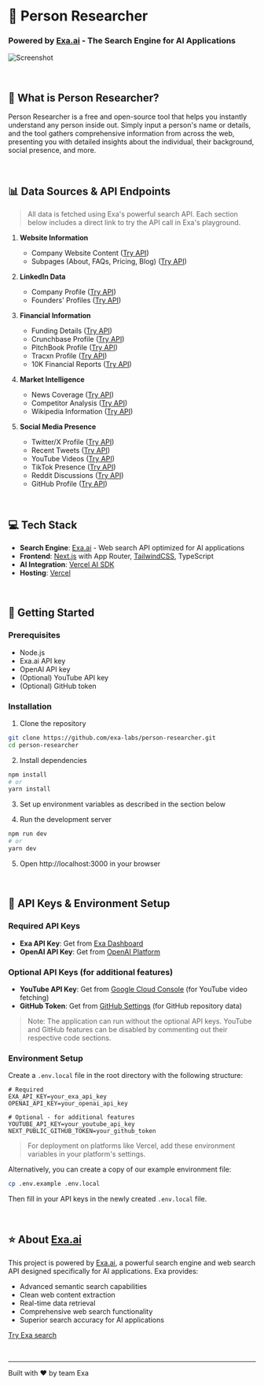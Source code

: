 # 🔎 Person Researcher
### Powered by [Exa.ai](https://exa.ai) - The Search Engine for AI Applications

![Screenshot](https://personresearcher.exa.ai/opengraph-image.jpg)

<br>

## 🎯 What is Person Researcher?

Person Researcher is a free and open-source tool that helps you instantly understand any person inside out. Simply input a person's name or details, and the tool gathers comprehensive information from across the web, presenting you with detailed insights about the individual, their background, social presence, and more.

<br>

## 📊 Data Sources & API Endpoints
> All data is fetched using Exa's powerful search API. Each section below includes a direct link to try the API call in Exa's playground.

1. **Website Information**
   - Company Website Content ([Try API](https://dashboard.exa.ai/playground/get-contents?filters=%7B%22ids%22%3A%5B%22https%3A%2F%2Fexa.ai%22%5D%2C%22text%22%3A%22true%22%2C%22summary%22%3Atrue%7D))
   - Subpages (About, FAQs, Pricing, Blog) ([Try API](https://dashboard.exa.ai/playground/search?q=exa.ai&c=company&filters=%7B%22type%22%3A%22neural%22%2C%22text%22%3A%22true%22%2C%22numResults%22%3A1%2C%22livecrawl%22%3A%22always%22%2C%22subpages%22%3A10%2C%22subpageTarget%22%3A%5B%22about%22%2C%22pricing%22%2C%22faq%22%2C%22blog%22%5D%2C%22includeDomains%22%3A%5B%22exa.ai%22%5D%7D))

2. **LinkedIn Data**
   - Company Profile ([Try API](https://dashboard.exa.ai/playground/search?q=https%3A%2F%2Fexa.ai%20Linkedin%20profile%3A&filters=%7B%22type%22%3A%22keyword%22%2C%22text%22%3A%22true%22%2C%22numResults%22%3A1%2C%22livecrawl%22%3A%22always%22%7D))
   - Founders' Profiles ([Try API](https://dashboard.exa.ai/playground/search?q=exa.ai%20founder%27s%20Linkedin%20page%3A&filters=%7B%22type%22%3A%22keyword%22%2C%22numResults%22%3A5%2C%22includeDomains%22%3A%5B%22linkedin.com%22%5D%7D))

3. **Financial Information**
   - Funding Details ([Try API](https://dashboard.exa.ai/playground/search?q=exa.ai%20Funding%3A&filters=%7B%22type%22%3A%22keyword%22%2C%22text%22%3A%22true%22%2C%22numResults%22%3A1%2C%22livecrawl%22%3A%22always%22%2C%22summary%22%3A%7B%22query%22%3A%22Tell%20me%20all%20about%20the%20funding%20(and%20if%20available%2C%20the%20valuation)%20of%20this%20company%20in%20detail.%20Do%20not%20tell%20me%20about%20the%20company%2C%20just%20give%20all%20the%20funding%20information%20in%20detail.%20If%20funding%20or%20valuation%20info%20is%20not%20preset%2C%20just%20reply%20with%20one%20word%20%5C%22NO%5C%22.%22%7D%2C%22includeText%22%3A%5B%22exa.ai%22%5D%7D))
   - Crunchbase Profile ([Try API](https://dashboard.exa.ai/playground/search?q=exa.ai%20crunchbase%20profile%3A&filters=%7B%22type%22%3A%22keyword%22%2C%22numResults%22%3A1%2C%22includeText%22%3A%5B%22exa.ai%22%5D%2C%22includeDomains%22%3A%5B%22crunchbase.com%22%5D%7D))
   - PitchBook Profile ([Try API](https://dashboard.exa.ai/playground/search?q=exa.ai%20pitchbook%20profile%3A&filters=%7B%22type%22%3A%22keyword%22%2C%22numResults%22%3A1%2C%22includeText%22%3A%5B%22exa.ai%22%5D%2C%22includeDomains%22%3A%5B%22pitchbook.com%22%5D%7D))
   - Tracxn Profile ([Try API](https://dashboard.exa.ai/playground/search?q=exa.ai%20tracxn%20profile%3A&filters=%7B%22type%22%3A%22keyword%22%2C%22numResults%22%3A1%2C%22includeDomains%22%3A%5B%22tracxn.com%22%5D%2C%22includeText%22%3A%5B%22exa.ai%22%5D%7D))
   - 10K Financial Reports ([Try API](https://dashboard.exa.ai/playground/search?q=airbnb.com%2010k%20financial%20report%3A&c=financial%20report&filters=%7B%22type%22%3A%22keyword%22%2C%22livecrawl%22%3A%22always%22%2C%22text%22%3A%22true%22%2C%22includeText%22%3A%5B%22airbnb.com%22%5D%7D))

4. **Market Intelligence**
   - News Coverage ([Try API](https://dashboard.exa.ai/playground/search?q=https%3A%2F%2Fexa.ai%20News%3A&c=news&filters=%7B%22type%22%3A%22keyword%22%2C%22text%22%3A%22true%22%2C%22livecrawl%22%3A%22always%22%2C%22includeText%22%3A%5B%22exa.ai%22%5D%7D))
   - Competitor Analysis ([Try API](https://dashboard.exa.ai/playground/search?q=web%20search%20API&filters=%7B%22type%22%3A%22neural%22%2C%22useAutoprompt%22%3Atrue%2C%22text%22%3A%22true%22%2C%22summary%22%3A%7B%22query%22%3A%22Explain%20in%20one%2Ftwo%20lines%20what%20does%20this%20company%20do%20in%20simple%20english.%20Don%27t%20use%20any%20diffcult%20words.%22%7D%2C%22livecrawl%22%3A%22always%22%2C%22excludeDomains%22%3A%5B%22exa.ai%22%5D%7D))
   - Wikipedia Information ([Try API](https://dashboard.exa.ai/playground/search?q=openai.com%20company%20wikipedia%20page%3A&filters=%7B%22type%22%3A%22keyword%22%2C%22numResults%22%3A1%2C%22includeDomains%22%3A%5B%22wikipedia.org%22%5D%2C%22includeText%22%3A%5B%22openai.com%22%5D%2C%22text%22%3A%22true%22%7D))

5. **Social Media Presence**
   - Twitter/X Profile ([Try API](https://dashboard.exa.ai/playground/search?q=exa.ai%20Twitter%20(X)%20profile%3A&filters=%7B%22type%22%3A%22keyword%22%2C%22numResults%22%3A1%2C%22text%22%3A%22true%22%2C%22livecrawl%22%3A%22always%22%2C%22includeDomains%22%3A%5B%22x.com%22%2C%22twitter.com%22%5D%2C%22includeText%22%3A%5B%22exa.ai%22%5D%7D))
   - Recent Tweets ([Try API](https://dashboard.exa.ai/playground/search?q=from%3Aexaailabs&c=tweet&filters=%7B%22type%22%3A%22keyword%22%2C%22text%22%3A%22true%22%2C%22livecrawl%22%3A%22always%22%2C%22numResults%22%3A100%2C%22includeDomains%22%3A%5B%22twitter.com%22%2C%22x.com%22%5D%2C%22includeText%22%3A%5B%22exaailabs%22%5D%7D))
   - YouTube Videos ([Try API](https://dashboard.exa.ai/playground/search?q=exa.ai&filters=%7B%22type%22%3A%22keyword%22%2C%22includeDomains%22%3A%5B%22youtube.com%22%5D%2C%22numResults%22%3A10%2C%22includeText%22%3A%5B%22exa.ai%22%5D%7D))
   - TikTok Presence ([Try API](https://dashboard.exa.ai/playground/search?q=exa.ai%20Tiktok%3A&filters=%7B%22type%22%3A%22keyword%22%2C%22numResults%22%3A1%2C%22includeDomains%22%3A%5B%22tiktok.com%22%5D%2C%22includeText%22%3A%5B%22exa.ai%22%5D%7D))
   - Reddit Discussions ([Try API](https://dashboard.exa.ai/playground/search?q=exa.ai&filters=%7B%22type%22%3A%22keyword%22%2C%22includeDomains%22%3A%5B%22reddit.com%22%5D%2C%22includeText%22%3A%5B%22exa.ai%22%5D%7D))
   - GitHub Profile ([Try API](https://dashboard.exa.ai/playground/search?q=exa.ai%20Github%3A&filters=%7B%22type%22%3A%22keyword%22%2C%22numResults%22%3A1%2C%22includeDomains%22%3A%5B%22github.com%22%5D%7D))

<br>

## 💻 Tech Stack
- **Search Engine**: [Exa.ai](https://exa.ai) - Web search API optimized for AI applications
- **Frontend**: [Next.js](https://nextjs.org/docs) with App Router, [TailwindCSS](https://tailwindcss.com), TypeScript
- **AI Integration**: [Vercel AI SDK](https://sdk.vercel.ai/docs/ai-sdk-core)
- **Hosting**: [Vercel](https://vercel.com/)

<br>

## 🚀 Getting Started

### Prerequisites
- Node.js
- Exa.ai API key
- OpenAI API key
- (Optional) YouTube API key
- (Optional) GitHub token

### Installation

1. Clone the repository
```bash
git clone https://github.com/exa-labs/person-researcher.git
cd person-researcher
```

2. Install dependencies
```bash
npm install
# or
yarn install
```

3. Set up environment variables as described in the section below

4. Run the development server
```bash
npm run dev
# or
yarn dev
```

5. Open http://localhost:3000 in your browser

<br>

## 🔑 API Keys & Environment Setup

### Required API Keys
* **Exa API Key**: Get from [Exa Dashboard](https://dashboard.exa.ai/api-keys)
* **OpenAI API Key**: Get from [OpenAI Platform](https://platform.openai.com/api-keys)

### Optional API Keys (for additional features)
* **YouTube API Key**: Get from [Google Cloud Console](https://console.cloud.google.com/apis/credentials) (for YouTube video fetching)
* **GitHub Token**: Get from [GitHub Settings](https://github.com/settings/tokens) (for GitHub repository data)

> Note: The application can run without the optional API keys. YouTube and GitHub features can be disabled by commenting out their respective code sections.

### Environment Setup

Create a `.env.local` file in the root directory with the following structure:

```env
# Required
EXA_API_KEY=your_exa_api_key
OPENAI_API_KEY=your_openai_api_key

# Optional - for additional features
YOUTUBE_API_KEY=your_youtube_api_key
NEXT_PUBLIC_GITHUB_TOKEN=your_github_token
```

> For deployment on platforms like Vercel, add these environment variables in your platform's settings.

Alternatively, you can create a copy of our example environment file:
```bash
cp .env.example .env.local
```
Then fill in your API keys in the newly created `.env.local` file.

<br>

## ⭐ About [Exa.ai](https://exa.ai)

This project is powered by [Exa.ai](https://exa.ai), a powerful search engine and web search API designed specifically for AI applications. Exa provides:

* Advanced semantic search capabilities
* Clean web content extraction
* Real-time data retrieval
* Comprehensive web search functionality
* Superior search accuracy for AI applications

[Try Exa search](https://exa.ai/search)

<br>

---

Built with ❤️ by team Exa
